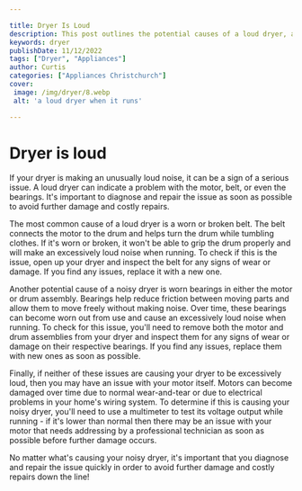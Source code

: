 ```yaml
---

title: Dryer Is Loud
description: This post outlines the potential causes of a loud dryer, and why it's important to diagnose and fix the issue quickly; read on to learn more about dryer maintenance and repair.
keywords: dryer
publishDate: 11/12/2022
tags: ["Dryer", "Appliances"]
author: Curtis
categories: ["Appliances Christchurch"]
cover: 
 image: /img/dryer/8.webp
 alt: 'a loud dryer when it runs'

---
```


# Dryer is loud

If your dryer is making an unusually loud noise, it can be a sign of a serious issue. A loud dryer can indicate a problem with the motor, belt, or even the bearings. It's important to diagnose and repair the issue as soon as possible to avoid further damage and costly repairs. 

The most common cause of a loud dryer is a worn or broken belt. The belt connects the motor to the drum and helps turn the drum while tumbling clothes. If it's worn or broken, it won't be able to grip the drum properly and will make an excessively loud noise when running. To check if this is the issue, open up your dryer and inspect the belt for any signs of wear or damage. If you find any issues, replace it with a new one. 

Another potential cause of a noisy dryer is worn bearings in either the motor or drum assembly. Bearings help reduce friction between moving parts and allow them to move freely without making noise. Over time, these bearings can become worn out from use and cause an excessively loud noise when running. To check for this issue, you'll need to remove both the motor and drum assemblies from your dryer and inspect them for any signs of wear or damage on their respective bearings. If you find any issues, replace them with new ones as soon as possible. 

Finally, if neither of these issues are causing your dryer to be excessively loud, then you may have an issue with your motor itself. Motors can become damaged over time due to normal wear-and-tear or due to electrical problems in your home's wiring system. To determine if this is causing your noisy dryer, you'll need to use a multimeter to test its voltage output while running - if it's lower than normal then there may be an issue with your motor that needs addressing by a professional technician as soon as possible before further damage occurs. 

No matter what's causing your noisy dryer, it's important that you diagnose and repair the issue quickly in order to avoid further damage and costly repairs down the line!